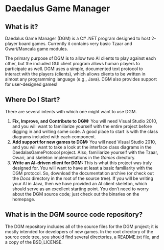 # Daedalus Game Manager #

## What is it? ##
Daedalus Game Manager (DGM) is a C# .NET program designed to host 2-player board games.  Currently it contains very basic Tzaar and Owari/Mancala game modules.

The primary purpose of DGM is to allow two AI clients to play against each other, but the included GUI client program allows human players to participate as well.  DGM uses a simple, documented text protocol to interact with the players (clients), which allows clients to be written in almost any programming language (e.g., Java).  DGM also provides support for user-designed games!

## Where Do I Start? ##
There are several intents with which one might want to use DGM.

  1. **Fix, Improve, and Contribute to DGM:** You will need Visual Studio 2010, and you will want to familiarize yourself with the entire project before digging in and writing some code.  A good place to start is with the class diagrams included with each component.
  1. **Add support for new games to DGM:**  You will need Visual Studio 2010, and you will want to take a look at the interface class diagrams in the DaedalasGameProtocol project.  Also, familiarize yourself with the Tzaar, Owari, and skeleton implementations in the _Games_ directory.
  1. **Write an AI-driven client for DGM:** This is what this project was truly designed for.  You will want to have at least a basic familiarity with the DGM protocol. So, download the documentation archive (or check out the _Docs_ directory in the root of the source tree).  If you will be writing your AI in Java, then we have provided an AI client skeleton, which should serve as an excellent starting point.  You don’t need to worry about the DGM source code; just check out the binaries on the homepage.

## What is in the DGM source code repository? ##
The DGM repository includes all of the source files for the DGM project; it is mostly intended for developers of new games.  In the root directory of the source code tree, you should find several directories, a README.txt file, and a copy of the BSD\_LICENSE.